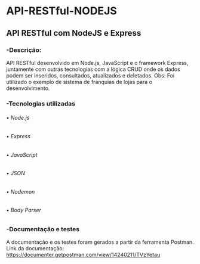 # API-RESTful-NODEJS

## API RESTful com NodeJS e Express

### -Descrição:
  API RESTful desenvolvido em Node.js, JavaScript e o framework Express, juntamente com outras tecnologias com a lógica CRUD onde os dados podem ser inseridos, consultados, atualizados e deletados.
Obs: Foi utilizado o exemplo de sistema de franquias de lojas para o desenvolvimento.

### -Tecnologias utilizadas
###### • Node.js
###### • Express
###### • JavaScript
###### • JSON
###### • Nodemon
###### • Body Parser

### -Documentação e testes
  A documentação e os testes foram gerados a partir da ferramenta Postman.
 Link da documentação: https://documenter.getpostman.com/view/14240211/TVzYetau
